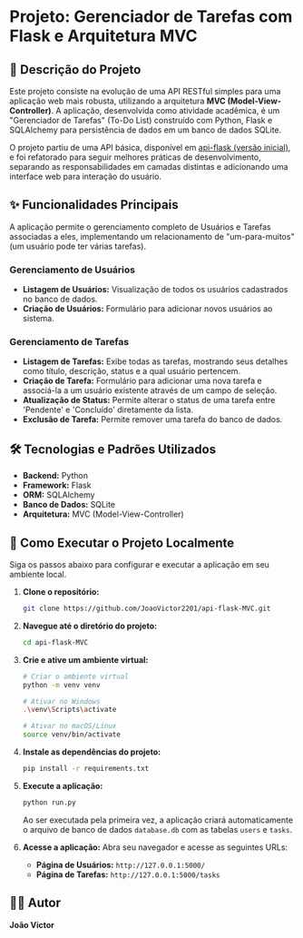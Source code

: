 # Projeto: Gerenciador de Tarefas com Flask e Arquitetura MVC

## 📖 Descrição do Projeto

Este projeto consiste na evolução de uma API RESTful simples para uma aplicação web mais robusta, utilizando a arquitetura **MVC (Model-View-Controller)**. A aplicação, desenvolvida como atividade acadêmica, é um "Gerenciador de Tarefas" (To-Do List) construído com Python, Flask e SQLAlchemy para persistência de dados em um banco de dados SQLite.

O projeto partiu de uma API básica, disponível em [api-flask (versão inicial)](https://github.com/JoaoVictor2201/api-flask), e foi refatorado para seguir melhores práticas de desenvolvimento, separando as responsabilidades em camadas distintas e adicionando uma interface web para interação do usuário.

## ✨ Funcionalidades Principais

A aplicação permite o gerenciamento completo de Usuários e Tarefas associadas a eles, implementando um relacionamento de "um-para-muitos" (um usuário pode ter várias tarefas).

### Gerenciamento de Usuários
- **Listagem de Usuários:** Visualização de todos os usuários cadastrados no banco de dados.
- **Criação de Usuários:** Formulário para adicionar novos usuários ao sistema.

### Gerenciamento de Tarefas
- **Listagem de Tarefas:** Exibe todas as tarefas, mostrando seus detalhes como título, descrição, status e a qual usuário pertencem.
- **Criação de Tarefa:** Formulário para adicionar uma nova tarefa e associá-la a um usuário existente através de um campo de seleção.
- **Atualização de Status:** Permite alterar o status de uma tarefa entre 'Pendente' e 'Concluído' diretamente da lista.
- **Exclusão de Tarefa:** Permite remover uma tarefa do banco de dados.

## 🛠️ Tecnologias e Padrões Utilizados

- **Backend:** Python
- **Framework:** Flask
- **ORM:** SQLAlchemy
- **Banco de Dados:** SQLite
- **Arquitetura:** MVC (Model-View-Controller)

## 🚀 Como Executar o Projeto Localmente

Siga os passos abaixo para configurar e executar a aplicação em seu ambiente local.

1.  **Clone o repositório:**
    ```bash
    git clone https://github.com/JoaoVictor2201/api-flask-MVC.git
    ```

2.  **Navegue até o diretório do projeto:**
    ```bash
    cd api-flask-MVC
    ```

3.  **Crie e ative um ambiente virtual:**
    ```bash
    # Criar o ambiente virtual
    python -m venv venv

    # Ativar no Windows
    .\venv\Scripts\activate

    # Ativar no macOS/Linux
    source venv/bin/activate
    ```

4.  **Instale as dependências do projeto:**
    ```bash
    pip install -r requirements.txt
    ```

5.  **Execute a aplicação:**
    ```bash
    python run.py
    ```
    Ao ser executada pela primeira vez, a aplicação criará automaticamente o arquivo de banco de dados `database.db` com as tabelas `users` e `tasks`.

6.  **Acesse a aplicação:**
    Abra seu navegador e acesse as seguintes URLs:
    - **Página de Usuários:** `http://127.0.0.1:5000/`
    - **Página de Tarefas:** `http://127.0.0.1:5000/tasks`

## 👨‍💻 Autor

**João Victor**
